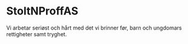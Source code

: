# StoltNProffAS
Vi arbetar seriøst och hårt med det vi brinner før, barn och ungdomars rettigheter samt tryghet.
